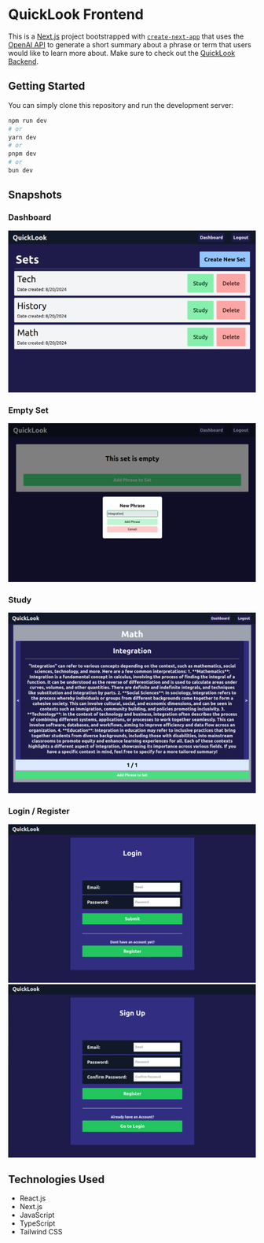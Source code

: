 # QuickLook Frontend

This is a [Next.js](https://nextjs.org/) project bootstrapped with [`create-next-app`](https://github.com/vercel/next.js/tree/canary/packages/create-next-app) that uses the [OpenAI API](https://platform.openai.com/) to generate a short summary about a phrase or term that
users would like to learn more about. Make sure to check out the [QuickLook Backend](https://github.com/Kevin-Aguirre/QuickLook-Backend).

## Getting Started

You can simply clone this repository and run the development server:

```bash
npm run dev
# or
yarn dev
# or
pnpm dev
# or
bun dev
```


## Snapshots

### Dashboard

![Alt text](./src/media/readme/dashboard.png)

### Empty Set

![Alt text](./src/media/readme/emptyset.png)

### Study

![Alt text](./src/media/readme/summary.png)


### Login / Register

![Alt text](./src/media/readme/login.png)
![Alt text](./src/media/readme/register.png)

## Technologies Used 
- React.js
- Next.js
- JavaScript
- TypeScript
- Tailwind CSS